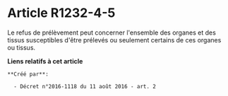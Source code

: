 # Article R1232-4-5

Le refus de prélèvement peut concerner l'ensemble des organes et des tissus susceptibles d'être prélevés ou seulement
certains de ces organes ou tissus.

**Liens relatifs à cet article**

	**Créé par**:

	  - Décret n°2016-1118 du 11 août 2016 - art. 2
